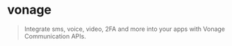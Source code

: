# vonage

> Integrate sms, voice, video, 2FA and more into your apps with Vonage Communication APIs.
